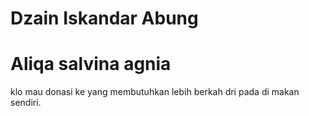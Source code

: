 # Dzain Iskandar Abung
# Aliqa salvina agnia
klo mau donasi ke yang membutuhkan lebih berkah dri pada di makan sendiri.

